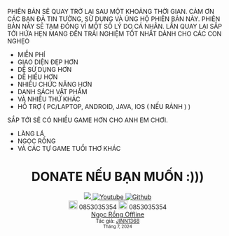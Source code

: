 
PHIÊN BẢN SẼ QUAY TRỜ LẠI SAU MỘT KHOẢNG THỜI GIAN. CẢM ƠN CÁC BẠN ĐÃ TIN TƯỞNG, SỬ DỤNG VÀ ỦNG HỘ PHIÊN BẢN NÀY. PHIÊN BẢN NÀY SẼ TẠM ĐÓNG VÌ MỘT SỐ LÝ DO CÁ NHÂN. LẦN QUAY LẠI SẮP TỚI HỨA HẸN MANG ĐẾN TRẢI NGHIỆM TỐT NHẤT DÀNH CHO CÁC CON NGHẸO

- MIỄN PHÍ
- GIAO DIỆN ĐẸP HƠN
- DỄ SỬ DỤNG HƠN
- DỄ HIỂU HƠN
- NHIỀU CHỨC NĂNG HƠN
- DANH SÁCH VẬT PHẨM
- VÀ NHIỀU THỨ KHÁC
- HỖ TRỢ ( PC/LAPTOP, ANDROID, JAVA, IOS ( NẾU RẢNH ) )

SẮP TỚI SẼ CÓ NHIỀU GAME HƠN CHO ANH EM CHƠI.
- LÀNG LÁ
- NGỌC RỒNG
- VÀ CÁC TỰ GAME TUỔI THƠ KHÁC
<div align="center">

# DONATE NẾU BẠN MUỐN :)))
 <a class="header-badge" target="_blank" href="https://www.facebook.com/Ki3tNgu/">
        <img src="https://img.shields.io/badge/style--5eba00.svg?label=Facebook&logo=facebook&style=social">
    </a>
    <a class="header-badge" target="_blank" href="https://www.youtube.com/@JINN1368">
        <img alt="Youtube" src="https://img.shields.io/badge/style--5eba00.svg?label=Youtube&logo=youtube&style=social">
    </a>
     <a class="header-badge" target="_blank" href="https://github.com/ki3tngu/">
        <img alt="Github" src="https://img.shields.io/badge/style--5eba00.svg?label=Github&logo=github&style=social">
    </a><br>
    <img alt="Donate" src="https://cdn.worldvectorlogo.com/logos/momo-2.svg" style="width:20px;" /> 0853035354
    <img alt="Donate" src="https://play-lh.googleusercontent.com/eropcks-sakGkOkCHQzpd87FKK4efHTLY5b93H2FwNLjoPnPcAMSzOHsm3s6lguSgw" style="width:20px;" /> 0853035354<br>
    <a href="https://github.com/ki3tngu/NgocRongTermux" target="_blank">Ngọc Rồng Offline</a>
    <br>
    <sub>Tác giả:
        <a href="https://www.youtube.com/@JINN1368" target="_blank">JINN1368</a><br>
        <small> Tháng 7, 2024</small>
    </sub>
</div>
